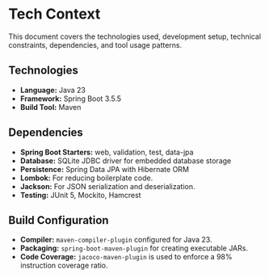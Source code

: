 # Tech Context

This document covers the technologies used, development setup, technical constraints, dependencies, and tool usage patterns.

## Technologies
- **Language:** Java 23
- **Framework:** Spring Boot 3.5.5
- **Build Tool:** Maven

## Dependencies
- **Spring Boot Starters:** web, validation, test, data-jpa
- **Database:** SQLite JDBC driver for embedded database storage
- **Persistence:** Spring Data JPA with Hibernate ORM
- **Lombok:** For reducing boilerplate code.
- **Jackson:** For JSON serialization and deserialization.
- **Testing:** JUnit 5, Mockito, Hamcrest

## Build Configuration
- **Compiler:** `maven-compiler-plugin` configured for Java 23.
- **Packaging:** `spring-boot-maven-plugin` for creating executable JARs.
- **Code Coverage:** `jacoco-maven-plugin` is used to enforce a 98% instruction coverage ratio.
